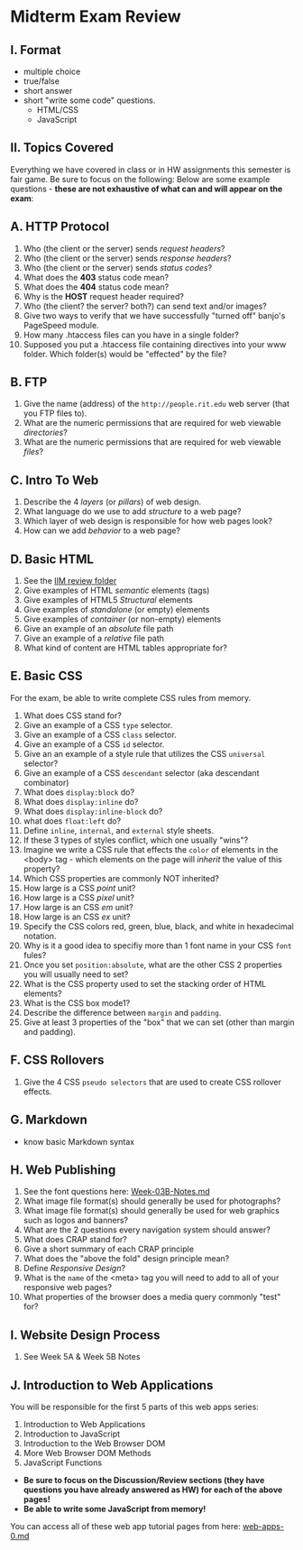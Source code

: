 # Midterm Exam Review

## I. Format
- multiple choice
- true/false
- short answer
- short "write some code" questions.
    - HTML/CSS
    - JavaScript

## II. Topics Covered
Everything we have covered in class or in HW assignments this semester is fair game. Be sure to focus on the following:
Below are some example questions - **these are not exhaustive of what can and will appear on the exam**:

## A. HTTP Protocol
1. Who (the client or the server) sends *request headers*?
1. Who (the client or the server) sends *response headers*?
1. Who (the client or the server) sends *status codes*?
1. What does the **403** status code mean?
1. What does the **404** status code mean?
1. Why is the **HOST** request header required?
1. Who (the client? the server? both?) can send text and/or images?
1. Give two ways to verify that we have successfully "turned off" banjo's PageSpeed module.
1. How many .htaccess files can you have in a single folder?
1. Supposed you put a .htaccess file containing directives into your www folder. Which folder(s) would be "effected" by the file?

## B. FTP
1. Give the name (address) of the `http://people.rit.edu` web server (that you FTP files to).
1. What are the numeric permissions that are required for web viewable *directories*?
1. What are the numeric permissions that are required for web viewable *files*?

## C. Intro To Web
1. Describe the 4 *layers* (or *pillars*) of web design.
1. What language do we use to add *structure* to a web page?
1. Which layer of web design is responsible for how web pages look?
1. How can we add *behavior* to a web page?


## D. Basic HTML
1. See the [IIM review folder](https://github.com/tonethar/IGME-230-GDD-2017-Fall/tree/master/IIM-Web-Review)
1. Give examples of HTML *semantic* elements (tags)
1. Give examples of HTML5 *Structural* elements
1. Give examples of *standalone* (or empty) elements
1. Give examples of *container* (or non-empty) elements
1. Give an example of an *absolute* file path
1. Give an example of a *relative* file path
1. What kind of content are HTML tables appropriate for?


## E. Basic CSS
For the exam, be able to write complete CSS rules from memory.

1. What does CSS stand for?
1. Give an example of a CSS `type` selector.
1. Give an example of a CSS `class` selector.
1. Give an example of a CSS `id` selector.
1. Give an an example of a style rule that utilizes the CSS `universal` selector?
1. Give an example of a CSS `descendant` selector (aka descendant combinator)
1. What does `display:block` do?
1. What does `display:inline` do?
1. What does `display:inline-block` do?
1. what does `float:left` do?
1. Define `inline`, `internal`, and `external` style sheets.
1. If these 3 types of styles conflict, which one usually "wins"?
1. Imagine we write a CSS rule that effects the `color` of elements in the &lt;body> tag - which elements on the page will *inherit* the value of this property? 
1. Which CSS properties are commonly NOT inherited?
1. How large is a CSS *point* unit?
1. How large is a CSS *pixel* unit?
1. How large is an CSS *em* unit?
1. How large is an CSS *ex* unit?
1. Specify the CSS colors red, green, blue, black, and white in hexadecimal notation.
1. Why is it a good idea to specifiy more than 1 font name in your CSS `font` fules?
1. Once you set `position:absolute`, what are the other CSS 2 properties you will usually need to set?
1. What is the CSS property used to set the stacking order of HTML elements?
1. What is the CSS box mode1?
1. Describe the difference between `margin` and `padding`.
1. Give at least 3 properties of the "box" that we can set (other than margin and padding).


## F. CSS Rollovers
1. Give the 4 CSS `pseudo selectors` that are used to create CSS rollover effects.

## G. Markdown
- know basic Markdown syntax

## H. Web Publishing
1. See the font questions here: [Week-03B-Notes.md](../weekly/Week-03B-Notes.md)
1. What image file format(s) should generally be used for photographs?
1. What image file format(s) should generally be used for web graphics such as logos and banners?
1. What are the 2 questions every navigation system should answer?
1. What does CRAP stand for?
1. Give a short summary of each CRAP principle
1. What does the "above the fold" design principle mean?
1. Define *Responsive Design*?
1. What is the `name` of the &lt;meta> tag you will need to add to all of your responsive web pages?
1. What properties of the browser does a media query commonly "test" for?

## I. Website Design Process
1. See Week 5A & Week 5B Notes

## J. Introduction to Web Applications
You will be responsible for the first 5 parts of this web apps series:

1. Introduction to Web Applications
2. Introduction to JavaScript
3. Introduction to the Web Browser DOM
4. More Web Browser DOM Methods
5. JavaScript Functions


- **Be sure to focus on the Discussion/Review sections (they have questions you have already answered as HW) for each of the above pages!**
- **Be able to write some JavaScript from memory!**

You can access all of these web app tutorial pages from here: 
[web-apps-0.md](./web-apps-0.md)










